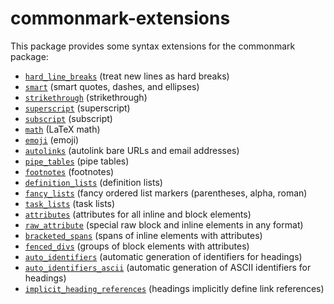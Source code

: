 # commonmark-extensions

This package provides some syntax extensions for the
commonmark package:

- [`hard_line_breaks`] (treat new lines as hard breaks)
- [`smart`] (smart quotes, dashes, and ellipses)
- [`strikethrough`] (strikethrough)
- [`superscript`] (superscript)
- [`subscript`] (subscript)
- [`math`] (LaTeX math)
- [`emoji`] (emoji)
- [`autolinks`] (autolink bare URLs and email addresses)
- [`pipe_tables`] (pipe tables)
- [`footnotes`] (footnotes)
- [`definition_lists`] (definition lists)
- [`fancy_lists`] (fancy ordered list markers (parentheses, alpha, roman)
- [`task_lists`] (task lists)
- [`attributes`] (attributes for all inline and block elements)
- [`raw_attribute`] (special raw block and inline elements in any format)
- [`bracketed_spans`] (spans of inline elements with attributes)
- [`fenced_divs`] (groups of block elements with attributes)
- [`auto_identifiers`] (automatic generation of identifiers for headings)
- [`auto_identifiers_ascii`] (automatic generation of ASCII identifiers for headings)
- [`implicit_heading_references`] (headings implicitly define link references)

[`pipe_tables`]: test/pipe_tables.md
[`hard_line_breaks`]: test/hard_line_breaks.md
[`smart`]: test/smart.md
[`strikethrough`]: test/strikethrough.md
[`superscript`]: test/superscript.md
[`subscript`]: test/subscript.md
[`math`]: test/math.md
[`emoji`]: test/emoji.md
[`autolinks`]: test/autolinks.md
[`footnotes`]: test/footnotes.md
[`definition_lists`]: test/definition_lists.md
[`fancy_lists`]: test/fancy_lists.md
[`task_lists`]: test/task_lists.md
[`attributes`]: test/attributes.md
[`raw_attribute`]: test/raw_attribute.md
[`bracketed_spans`]: test/bracketed_spans.md
[`fenced_divs`]: test/fenced_divs.md
[`auto_identifiers`]: test/auto_identifiers.md
[`auto_identifiers_ascii`]: test/auto_identifiers_ascii.md
[`implicit_heading_references`]: test/implicit_heading_references.md

